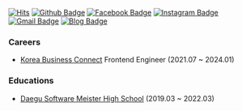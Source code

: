 [![Hits](https://hits.seeyoufarm.com/api/count/incr/badge.svg?url=https//github.com/yiyb0603)](https://hits.seeyoufarm.com)
[![Github Badge](https://img.shields.io/badge/-Github-000?style=flat-square&logo=Github&logoColor=white&link=https://github.com/yiyb0603)](https://github.com/yiyb0603)
[![Facebook Badge](https://img.shields.io/badge/facebook-1877f2?style=flat-square&logo=facebook&logoColor=white&link=https://www.facebook.com/profile.php?id=100010933171210)](https://www.facebook.com/profile.php?id=100010933171210)
[![Instagram Badge](https://img.shields.io/badge/instagram-e1306c?style=flat-square&logo=instagram&logoColor=white&link=https://www.instagram.com/yiyb0603/)](https://www.instagram.com/yiyb0603/)
[![Gmail Badge](https://img.shields.io/badge/-Gmail-c14438?style=flat-square&logo=Gmail&logoColor=white&link=mailto:yiyb0603@gmail.com)](mailto:yiyb0603@gmail.com)
[![Blog Badge](https://img.shields.io/badge/-Blog-2196f3?style=flat-square&link=https://yiyb-blog.vercel.app)](https://yiyb-blog.vercel.app)

### Careers
- [Korea Business Connect](https://aid.bizbot.kr) Frontend Engineer (2021.07 ~ 2024.01)

### Educations
- [Daegu Software Meister High School](https://dgsw.dge.hs.kr/dgswh/main.do?sysId=dgswh) (2019.03 ~ 2022.03)
